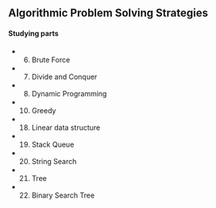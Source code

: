 ## Algorithmic Problem Solving Strategies    

#### Studying parts    
   - 6. Brute Force
   - 7. Divide and Conquer
   - 8. Dynamic Programming
   - 10. Greedy 
   - 18. Linear data structure
   - 19. Stack Queue
   - 20. String Search 
   - 21. Tree 
   - 22. Binary Search Tree
